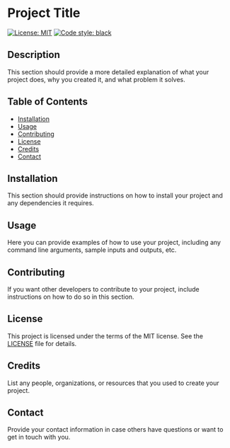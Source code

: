 # Project Title

[![License: MIT](https://img.shields.io/badge/License-MIT-yellow.svg)](https://opensource.org/licenses/MIT)
[![Code style: black](https://img.shields.io/badge/code%20style-black-000000.svg)](https://github.com/psf/black)


## Description

This section should provide a more detailed explanation of what your project does, why you created it, and what problem it solves.

## Table of Contents

- [Installation](#installation)
- [Usage](#usage)
- [Contributing](#contributing)
- [License](#license)
- [Credits](#credits)
- [Contact](#contact)

## Installation

This section should provide instructions on how to install your project and any dependencies it requires.

## Usage

Here you can provide examples of how to use your project, including any command line arguments, sample inputs and outputs, etc.

## Contributing

If you want other developers to contribute to your project, include instructions on how to do so in this section.

## License

This project is licensed under the terms of the MIT license. See the [LICENSE](LICENSE) file for details.

## Credits

List any people, organizations, or resources that you used to create your project.

## Contact

Provide your contact information in case others have questions or want to get in touch with you.
